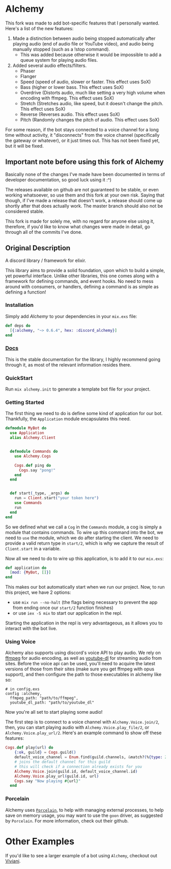 # Alchemy

This fork was made to add bot-specific features that I personally wanted.
Here's a list of the new features:
1. Made a distinction between audio being stopped automatically after playing audio (end of audio file or YouTube video), and audio being manually stopped (such as a !stop command).
   * This was added because otherwise it would be impossible to add a queue system for playing audio files.
2. Added several audio effects/filters.
   * Phaser
   * Flanger
   * Speed (speed of audio, slower or faster. This effect uses SoX)
   * Bass (higher or lower bass. This effect uses SoX)
   * Overdrive (Distorts audio, much like setting a very high volume when encoding with ffmpeg. This effect uses SoX)
   * Stretch (Stretches audio, like speed, but it doesn't change the pitch. This effect uses SoX)
   * Reverse (Reverses audio. This effect uses SoX)
   * Pitch (Randomly changes the pitch of audio. This effect uses SoX)

For some reason, if the bot stays connected to a voice channel for a long time without activity, it "disconnects" from the voice channel (specifically the gateway or whatever), or it just times out.
This has not been fixed yet, but it will be fixed.

## Important note before using this fork of Alchemy

Basically none of the changes I've made have been documented in terms of developer documentation, so good luck using it :^)

The releases available on github are not guaranteed to be stable, or even working whatsoever, so use them and this fork at your own risk. Saying that though, if I've made a release that doesn't work, a release should come up shortly after that does actually work. The master branch should also not be considered stable.

This fork is made for solely me, with no regard for anyone else using it, therefore, if you'd like to know what changes were made in detail, go through all of the commits I've done.

## Original Description

A discord library / framework for elixir.

This library aims to provide a solid foundation, upon which to build
a simple, yet powerful interface. Unlike other libraries, this one comes
along with a framework for defining commands, and event hooks. No need
to mess around with consumers, or handlers, defining a command is as simple
as defining a function!


### Installation
Simply add *Alchemy* to your dependencies in your `mix.exs` file:
```elixir
def deps do
  [{:alchemy, "~> 0.6.4", hex: :discord_alchemy}]
end
```

### [Docs](https://hexdocs.pm/discord_alchemy/0.6.0)

This is the stable documentation for the library, I highly recommend going
through it, as most of the relevant information resides there.

### QuickStart
Run `mix alchemy.init` to generate a template bot file for your project.

### Getting Started
The first thing we need to do is define some kind of application for our bot.
Thankfully, the `Application` module encapsulates this need.
```elixir
defmodule MyBot do
  use Application
  alias Alchemy.Client


  defmodule Commands do
    use Alchemy.Cogs

    Cogs.def ping do
      Cogs.say "pong!"
    end
  end


  def start(_type, _args) do
    run = Client.start("your token here")
    use Commands
    run
  end
end
```
So we defined what we call a `Cog` in the `Commands` module, a cog
is simply a module that contains commands. To wire up this command into the bot,
we need to `use` the module, which we do after starting the client. We need
to provide a valid return type in `start/2`, which is why we capture the result
of `Client.start` in a variable.

Now all we need to do to wire up this application, is to add it to our `mix.exs`:
```elixir
def application do
  [mod: {MyBot, []}]
end
```
This makes our bot automatically start when we run our project.
Now, to run this project, we have 2 options:
 - use `mix run --no-halt` (the flags being necessary to
   prevent the app from ending once our `start/2` function finishes)
 - or use `iex -S mix` to start our application in the repl.

Starting the application in the repl is very advantageous, as it allows
 you to interact with the bot live.

### Using Voice
Alchemy also supports using discord's voice API to play audio.
We rely on [ffmpeg](https://ffmpeg.org/) for audio encoding,
as well as [youtube-dl](https://rg3.github.io/youtube-dl/) for streaming
audio from sites. Before the voice api can be used, you'll need to acquire
the latest versions of those from their sites (make sure you get ffmpeg
with opus support), and then configure the path to those executables in
alchemy like so:
```
# in config.exs
config :alchemy,
  ffmpeg_path: "path/to/ffmpeg",
  youtube_dl_path: "path/to/youtube_dl"
```

Now you're all set to start playing some audio!

The first step is to connect to a voice channel with `Alchemy.Voice.join/2`,
then, you can start playing audio with `Alchemy.Voice.play_file/2`,
or `Alchemy.Voice.play_url/2`. Here's an example command to show off these
features:
```elixir
Cogs.def play(url) do
    {:ok, guild} = Cogs.guild()
    default_voice_channel = Enum.find(guild.channels, &match?(%{type: 2}, &1))
    # joins the default channel for this guild
    # this will check if a connection already exists for you
    Alchemy.Voice.join(guild.id, default_voice_channel.id)
    Alchemy.Voice.play_url(guild.id, url)
    Cogs.say "Now playing #{url}"
  end
```

### Porcelain
Alchemy uses [`Porcelain`](https://github.com/alco/porcelain), to
help with managing external processes, to help save on memory usage,
you may want to use the `goon` driver, as suggested by `Porcelain`.
For more information, check out their github.

# Other Examples
If you'd like to see a larger example of a bot using `Alchemy`,
checkout out [Viviani](https://github.com/cronokirby/viviani).
